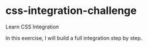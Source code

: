 # css-integration-challenge
Learn CSS Integration

In this exercise, I will build a full integration step by step.
